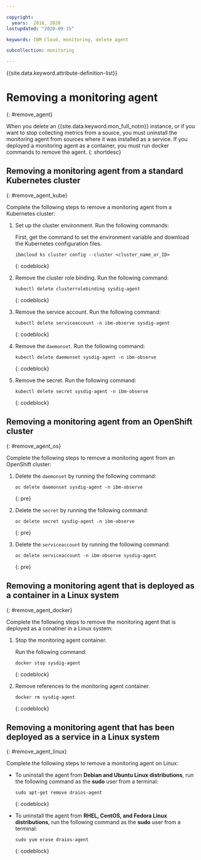 ```yaml
---

copyright:
  years:  2018, 2020
lastupdated: "2020-09-15"

keywords: IBM Cloud, monitoring, delete agent

subcollection: monitoring

---
```


{{site.data.keyword.attribute-definition-list}}

# Removing a monitoring agent
{: #remove_agent}

When you delete an {{site.data.keyword.mon_full_notm}} instance, or if you want to stop collecting metrics from a source, you must uninstall the monitoring agent from sources where it was installed as a service. If you deployed a monitoring agent as a container, you must run docker commands to remove the agent.
{: shortdesc}


## Removing a monitoring agent from a standard Kubernetes cluster
{: #remove_agent_kube}

Complete the following steps to remove a monitoring agent from a Kubernetes cluster:

1. Set up the cluster environment. Run the following commands:

    First, get the command to set the environment variable and download the Kubernetes configuration files.

    ```text
    ibmcloud ks cluster config --cluster <cluster_name_or_ID>
    ```
    {: codeblock}

2. Remove the cluster role binding. Run the following command:

    ```text
    kubectl delete clusterrolebinding sysdig-agent
    ```
    {: codeblock}

3. Remove the service account. Run the following command:

    ```text
    kubectl delete serviceaccount -n ibm-observe sysdig-agent
    ```
    {: codeblock}

4. Remove the `daemonset`. Run the following command:

    ```text
    kubectl delete daemonset sysdig-agent -n ibm-observe
    ```
    {: codeblock}

5. Remove the secret. Run the following command:

    ```text
    kubectl delete secret sysdig-agent -n ibm-observe
    ```
    {: codeblock}

## Removing a monitoring agent from an OpenShift cluster
{: #remove_agent_os}

Complete the following steps to remove a monitoring agent from an OpenShift cluster:

1. Delete the `daemonset` by running the following command:

   ```text
   oc delete daemonset sysdig-agent -n ibm-observe
   ```
   {: pre}

2. Delete the `secret` by running the following command:

   ```text
   oc delete secret sysdig-agent -n ibm-observe
   ```
   {: pre}

3. Delete the `serviceaccount` by running the following command:

   ```text
   oc delete serviceaccount -n ibm-observe sysdig-agent
   ```
   {: pre}



## Removing a monitoring agent that is deployed as a container in a Linux system
{: #remove_agent_docker}

Complete the following steps to remove the monitoring agent that is deployed as a conatiner in a Linux system:

1. Stop the monitoring agent container. 

    Run the following command:

    ```text
    docker stop sysdig-agent
    ```
    {: codeblock}

2. Remove references to the monitoring agent container.

    ```text
    docker rm sysdig-agent
    ```
    {: codeblock}




## Removing a monitoring agent that has been deployed as a service in a Linux system 
{: #remove_agent_linux}

Complete the following steps to remove a monitoring agent on Linux:

* To uninstall the agent from **Debian and Ubuntu Linux distributions**, run the following command as the **sudo** user from a terminal:

    ```text
    sudo apt-get remove draios-agent
    ```
    {: codeblock}

* To uninstall the agent from **RHEL, CentOS, and Fedora Linux distributions**, run the following command as the **sudo** user from a terminal:

    ```text
    sudo yum erase draios-agent
    ```
    {: codeblock}


